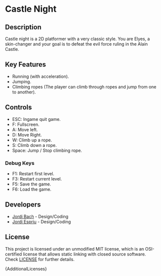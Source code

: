 # Castle Night

## Description

Castle night is a 2D platformer with a very classic style.
You are Elyes, a skin-changer and your goal is to defeat the evil force ruling in the Alain Castle.

## Key Features

- Running (with acceleration).
- Jumping.
- Climbing ropes (The player can climb through ropes and jump from one to another).
 
## Controls
 
 - ESC: Ingame quit game.
 - F: Fullscreen.
 - A: Move left.
 - D: Move Right.
 - W: Climb up a rope.
 - S: Climb down a rope.
 - Space: Jump / Stop climbing rope.
 
  ### Debug Keys
  
 - F1: Restart first level.
 - F3: Restart current level.
 - F5: Save the game.
 - F6: Load the game.

## Developers

 - [Jordi Bach](https://github.com/bottzo) - Design/Coding
 - [Jordi Espriu](https://github.com/LordUnicorn31) - Design/Coding


## License

This project is licensed under an unmodified MIT license, which is an OSI-certified license that allows static linking with closed source software. Check [LICENSE](LICENSE) for further details.

{AdditionalLicenses}
